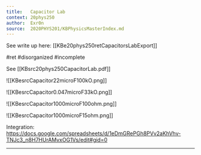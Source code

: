 ```yaml
---
title:   Capacitor Lab
context: 20phys250
author:  Exr0n
source:  2020PHYS201/KBPhysicsMasterIndex.md
---
```


See write up here: [[KBe20phys250retCapacitorsLabExport]]

#ret 
#disorganized #incomplete

See [[KBsrc20phys250CapacitorLab.pdf]]

![[KBesrcCapacitor22microF100kO.png]]

![[KBesrcCapacitor0.047microF33kO.png]]

![[KBesrcCapacitor1000microF100ohm.png]]

![[KBesrcCapacitor1000microF15ohm.png]]

Integration: https://docs.google.com/spreadsheets/d/1eDmGRePGh8PVv2aKhVhv-TNJc3_n8H7HUrAMvxOG1Vs/edit#gid=0

---
